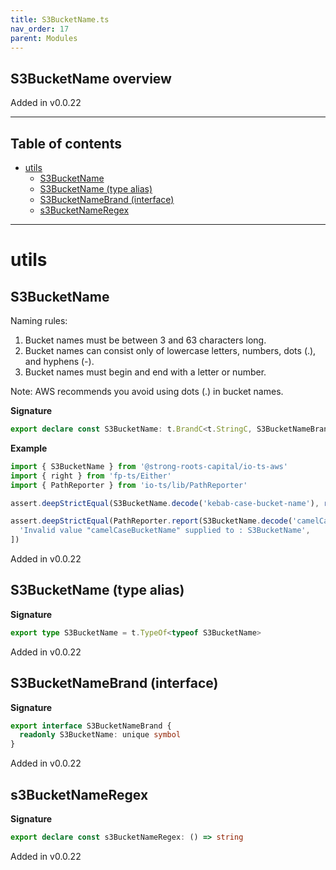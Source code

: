 ```yaml
---
title: S3BucketName.ts
nav_order: 17
parent: Modules
---
```


## S3BucketName overview

Added in v0.0.22

---

<h2 class="text-delta">Table of contents</h2>

- [utils](#utils)
  - [S3BucketName](#s3bucketname)
  - [S3BucketName (type alias)](#s3bucketname-type-alias)
  - [S3BucketNameBrand (interface)](#s3bucketnamebrand-interface)
  - [s3BucketNameRegex](#s3bucketnameregex)

---

# utils

## S3BucketName

Naming rules:

1. Bucket names must be between 3 and 63 characters long.
2. Bucket names can consist only of lowercase letters, numbers,
   dots (.), and hyphens (-).
3. Bucket names must begin and end with a letter or number.

Note: AWS recommends you avoid using dots (.) in bucket names.

**Signature**

```ts
export declare const S3BucketName: t.BrandC<t.StringC, S3BucketNameBrand>
```

**Example**

```ts
import { S3BucketName } from '@strong-roots-capital/io-ts-aws'
import { right } from 'fp-ts/Either'
import { PathReporter } from 'io-ts/lib/PathReporter'

assert.deepStrictEqual(S3BucketName.decode('kebab-case-bucket-name'), right('kebab-case-bucket-name'))

assert.deepStrictEqual(PathReporter.report(S3BucketName.decode('camelCaseBucketName')), [
  'Invalid value "camelCaseBucketName" supplied to : S3BucketName',
])
```

Added in v0.0.22

## S3BucketName (type alias)

**Signature**

```ts
export type S3BucketName = t.TypeOf<typeof S3BucketName>
```

Added in v0.0.22

## S3BucketNameBrand (interface)

**Signature**

```ts
export interface S3BucketNameBrand {
  readonly S3BucketName: unique symbol
}
```

Added in v0.0.22

## s3BucketNameRegex

**Signature**

```ts
export declare const s3BucketNameRegex: () => string
```

Added in v0.0.22
